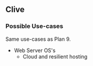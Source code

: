 ##  Clive

### Possible Use-cases

Same use-cases as Plan 9.

- Web Server OS's
    - Cloud and resilient hosting

